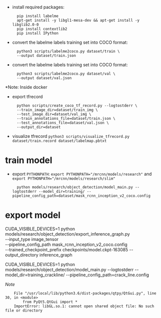 - install required packages: 

        pip install labelme
        apt-get install -y libgl1-mesa-dev && apt-get install -y libglib2.0-0
        pip install contextlib2
        pip install IPython

- convert the labelme labels training set into COCO format:

        python3 scripts/labelme2coco.py dataset/train \
        --output dataset/train.json

- convert the labelme labels training set into COCO format:

        python3 scripts/labelme2coco.py dataset/val \
        --output dataset/val.json

*Note: Inside docker

- export tfrecord

        python scripts/create_coco_tf_record.py --logtostderr \
        --train_image_dir=dataset/train_img \
        --test_image_dir=dataset/val_img \
        --train_annotations_file=dataset/train.json \
        --test_annotations_file=dataset/val.json \
        --output_dir=dataset

- visualize tfrecord `python3 scripts/visualize_tfrecord.py dataset/train.record dataset/labelmap.pbtxt`

# train model
- export `PYTHONPATH`: `export PYTHONPATH="/mrcnn/models/research"` and `export PYTHONPATH="/mrcnn/models/research/slim"`

        python models/research/object_detection/model_main.py --logtostderr --model_dir=training/ --pipeline_config_path=dataset/mask_rcnn_inception_v2_coco.config

# export model
CUDA_VISIBLE_DEVICES=1 python models/research/object_detection/export_inference_graph.py \
--input_type image_tensor \
--pipeline_config_path mask_rcnn_inception_v2_coco.config \
--trained_checkpoint_prefix checkpoints/model.ckpt-163085 --output_directory inference_graph

CUDA_VISIBLE_DEVICES=1 python models/research/object_detection/model_main.py --logtostderr --model_dir=training_crackline/ --pipeline_config_path=crack_line.config

*Note*

        File "/usr/local/lib/python3.6/dist-packages/qtpy/QtGui.py", line 30, in <module>
            from PyQt5.QtGui import *
        ImportError: libGL.so.1: cannot open shared object file: No such file or directory